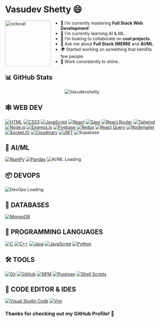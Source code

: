 # Vasudev Shetty 😄

<img align="left" height="150" src="https://user-images.githubusercontent.com/69384657/179312151-fdabe3af-823f-41ab-a6d4-17a72af4e9e8.png" alt="octocat" style="margin-right: 2rem;" />

- 🔭 I’m currently mastering <b>Full Stack Web Development</b>!
- 🤖 I'm currently learning AI & ML.
- 👯 I’m looking to collaborate on <b>cool projects</b>.
- 💬 Ask me about <b>Full Stack (MERN)</b> and <b>AI/ML</b>.
- 🌍 Started working on something that benifits few people.
- 🌟 Work consistently to shine..

## 📊 GitHub Stats

<p align="center">
  <img align="center" src="https://github-readme-streak-stats.herokuapp.com/?user=Vasudevshetty&" alt="Vasudevshetty" />
</p>

## 🕸️ **WEB DEV**

[![HTML](https://img.shields.io/badge/HTML5-E34F26?style=for-the-badge&logo=html5&logoColor=white "HTML")][repo]
[![CSS3](https://img.shields.io/badge/CSS3-1572B6?style=for-the-badge&logo=css3&logoColor=white "CSS")][repo]
[![JavaScript](https://img.shields.io/badge/JavaScript-F7DF1E?style=for-the-badge&logo=javascript&logoColor=black "JavaScript")][repo]
[![React](https://img.shields.io/badge/React-20232A?style=for-the-badge&logo=react&logoColor=61DAFB "React")][repo]
[![Sass](https://img.shields.io/badge/Sass-CC6699?style=for-the-badge&logo=sass&logoColor=white "SASS")][repo]
[![React Router](https://img.shields.io/badge/React_Router-CA4245?style=for-the-badge&logo=react-router&logoColor=white "React Router")][repo]
[![Tailwind](https://img.shields.io/badge/Tailwind_CSS-38B2AC?style=for-the-badge&logo=tailwind-css&logoColor=white "Tailwind")][repo]
[![Node.js](https://img.shields.io/badge/Node.js-43853D?style=for-the-badge&logo=node.js&logoColor=white "Nodejs")][repo]
[![Express.js](https://img.shields.io/badge/Express.js-404D59?style=for-the-badge "Express.js")][repo]
[![Firebase](https://img.shields.io/badge/firebase-%23039BE5.svg?style=for-the-badge&logo=firebase "Firebase")][repo]
[![Redux](https://img.shields.io/badge/Redux-764ABC?style=for-the-badge&logo=redux&logoColor=white "Redux")][repo]
[![React Query](https://img.shields.io/badge/React_Query-FF4154?style=for-the-badge&logo=react-query&logoColor=white "React Query")][repo]
[![Nodemailer](https://img.shields.io/badge/Nodemailer-0693E3?style=for-the-badge&logo=nodemailer&logoColor=white "Nodemailer")][repo]
[![Socket.IO](https://img.shields.io/badge/Socket.IO-010101?style=for-the-badge&logo=socket.io&logoColor=white "Socket.IO")][repo]
[![Cloudinary](https://img.shields.io/badge/Cloudinary-3448C5?style=for-the-badge&logo=cloudinary&logoColor=white "Cloudinary")][repo]
[![JWT](https://img.shields.io/badge/JWT-000000?style=for-the-badge&logo=json-web-tokens&logoColor=white "JWT")][repo]
![Supabase](https://img.shields.io/badge/Supabase-3FCF8E?style=for-the-badge&logo=supabase&logoColor=white)

## 🤖 **AI/ML**
[![NumPy](https://img.shields.io/badge/NumPy-013243?style=for-the-badge&logo=numpy&logoColor=white)][repo]
[![Pandas](https://img.shields.io/badge/Pandas-150458?style=for-the-badge&logo=pandas&logoColor=white)][repo]
<img src="https://img.shields.io/badge/AIML-Loading%20...-FF6F61?style=for-the-badge&logo=python&logoColor=white" alt="AI/ML Loading"/>

## 📦 **DEVOPS**
<img src="https://img.shields.io/badge/DevOps-Loading%20...-00BFFF?style=for-the-badge&logo=docker&logoColor=white" alt="DevOps Loading"/>

## 📅 **DATABASES**
[![MongoDB](https://img.shields.io/badge/MongoDB-4EA94B?style=for-the-badge&logo=mongodb&logoColor=white "MongoDB")][repo]

## 🎯 **PROGRAMMING LANGUAGES**

[![C](https://img.shields.io/badge/c-%230175C2.svg?style=for-the-badge&logo=c&logoColor=white "C")][repo]
[![C++](https://img.shields.io/badge/c++-%2300599C.svg?style=for-the-badge&logo=c%2B%2B&logoColor=white "C++")][repo]
[![Java](https://img.shields.io/badge/java-%23ED8B00.svg?style=for-the-badge&logo=java&logoColor=white "Java")][repo]
[![JavaScript](https://img.shields.io/badge/JavaScript-F7DF1E?style=for-the-badge&logo=javascript&logoColor=black "JavaScript")][repo]
[![Python](https://img.shields.io/badge/Python-3776AB?style=for-the-badge&logo=python&logoColor=white)](https://www.python.org/)

## 🛠️ **TOOLS**

[![Git](https://img.shields.io/badge/git-%23F05033.svg?style=for-the-badge&logo=git&logoColor=white "Git")][repo]
[![GitHub](https://img.shields.io/badge/github-%23121011.svg?style=for-the-badge&logo=github&logoColor=white "GitHub")][repo]
[![NPM](https://img.shields.io/badge/NPM-%23000000.svg?style=for-the-badge&logo=npm&logoColor=white "Npm")][repo]
[![Postman](https://img.shields.io/badge/Postman-FF6C37?style=for-the-badge&logo=postman&logoColor=white "Postman")][repo]
[![Shell Scripts](https://img.shields.io/badge/Shell_Script-121011?style=for-the-badge&logo=gnu-bash&logoColor=white)][repo]

## 📄 **CODE EDITOR & IDES**

[![Visual Studio Code](https://img.shields.io/badge/VS%20Code-0078d7.svg?style=for-the-badge&logo=visual-studio-code&logoColor=white "Visual Studio Code")][repo]
[![Vim](https://img.shields.io/badge/VIM-%2311AB00.svg?style=for-the-badge&logo=vim&logoColor=white)][repo]


### **Thanks for checking out my GitHub Profile!** 🙏

[repo]: https://github.com/Vasudevshetty?tab=repositories
